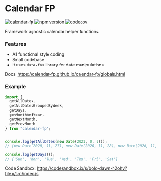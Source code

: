 # Calendar FP

[![calendar-fp](https://circleci.com/gh/calendar-fp/calendar-fp.svg?style=svg)](https://circleci.com/gh/calendar-fp/calendar-fp)
[![npm version](https://badge.fury.io/js/calendar-fp.svg)](https://badge.fury.io/js/calendar-fp)
[![codecov](https://codecov.io/gh/calendar-fp/calendar-fp/branch/master/graph/badge.svg?token=md910beGWr)](https://codecov.io/gh/calendar-fp/calendar-fp)

Framework agnostic calendar helper functions.

### Features
* All functional style coding
* Small codebase
* It uses `date-fns` library for date manipulations.

Docs: https://calendar-fp.github.io/calendar-fp/globals.html

### Example
```js
import {
  getAllDates,
  getAllDatesGroupedByWeek,
  getDays,
  getMonthAndYear,
  getNextMonth,
  getPrevMonth
} from "calendar-fp";


console.log(getAllDates(new Date(2021, 0, 1)));
// [new Date(2020, 11, 27), new Date(2020, 11, 28), new Date(2020, 11, 29), ...]

console.log(getDays());
// ['Sun', 'Mon', 'Tue', 'Wed', 'Thu', 'Fri', 'Sat']

```

Code Sandbox: https://codesandbox.io/s/bold-dawn-h2ohv?file=/src/index.js

